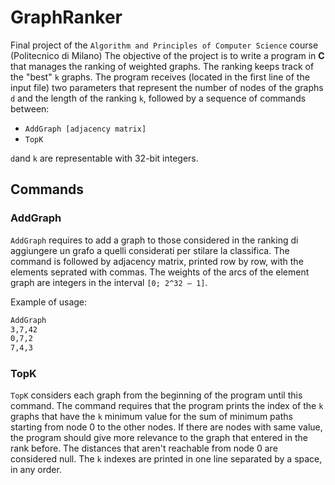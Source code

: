 # GraphRanker

Final project of the `Algorithm and Principles of Computer Science` course (Politecnico di Milano)
The objective of the project is to write a program in **C** that manages the ranking of weighted graphs. 
The ranking keeps track of the "best" `k` graphs. The program
receives (located in the first line of the input file) two parameters that represent the number of nodes of the graphs `d` and the length of the ranking `k`,
followed by a sequence of commands between:

- `AddGraph [adjacency matrix]`
- `TopK`

`d`and `k` are representable with 32-bit integers.

## Commands

### AddGraph

`AddGraph`  requires to add a graph to those considered in the ranking di aggiungere un grafo a quelli considerati per stilare
la classifica. The command is followed by adjacency matrix, printed row by row, with the elements seprated with commas.
The weights of the arcs of the element graph are integers in the interval `[0; 2^32 – 1]`.

Example of usage:

```txt
AddGraph
3,7,42
0,7,2
7,4,3
```

### TopK

`TopK` considers each graph from the beginning of the program until this command. The command requires that the program prints the index of the `k` graphs that have the `k` minimum value for the sum of minimum paths starting from node 0 to the other nodes. If there are nodes with same value, the program should give more relevance to the graph that entered in the rank before. The distances that aren't reachable from node 0 are considered null. The `k` indexes are printed in one line separated by a space, in any order.
